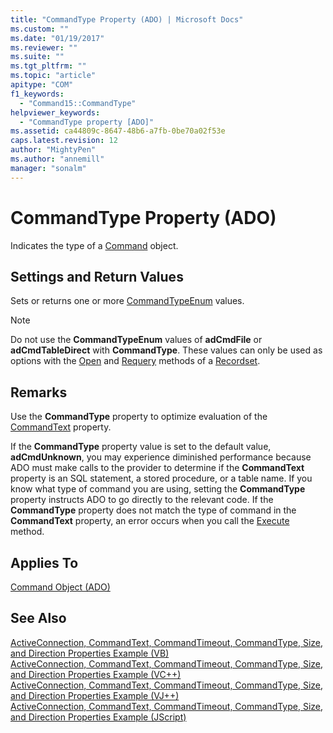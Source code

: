 ```yaml
---
title: "CommandType Property (ADO) | Microsoft Docs"
ms.custom: ""
ms.date: "01/19/2017"
ms.reviewer: ""
ms.suite: ""
ms.tgt_pltfrm: ""
ms.topic: "article"
apitype: "COM"
f1_keywords: 
  - "Command15::CommandType"
helpviewer_keywords: 
  - "CommandType property [ADO]"
ms.assetid: ca44809c-8647-48b6-a7fb-0be70a02f53e
caps.latest.revision: 12
author: "MightyPen"
ms.author: "annemill"
manager: "sonalm"
---
```

# CommandType Property (ADO)
Indicates the type of a [Command](../../../ado/reference/ado-api/command-object-ado.md) object.  
  
## Settings and Return Values  
 Sets or returns one or more [CommandTypeEnum](../../../ado/reference/ado-api/commandtypeenum.md) values.  
  
> [!NOTE]
>  Do not use the **CommandTypeEnum** values of **adCmdFile** or **adCmdTableDirect** with **CommandType**. These values can only be used as options with the [Open](../../../ado/reference/ado-api/open-method-ado-recordset.md) and [Requery](../../../ado/reference/ado-api/requery-method.md) methods of a [Recordset](../../../ado/reference/ado-api/recordset-object-ado.md).  
  
## Remarks  
 Use the **CommandType** property to optimize evaluation of the [CommandText](../../../ado/reference/ado-api/commandtext-property-ado.md) property.  
  
 If the **CommandType** property value is set to the default value, **adCmdUnknown**, you may experience diminished performance because ADO must make calls to the provider to determine if the **CommandText** property is an SQL statement, a stored procedure, or a table name. If you know what type of command you are using, setting the **CommandType** property instructs ADO to go directly to the relevant code. If the **CommandType** property does not match the type of command in the **CommandText** property, an error occurs when you call the [Execute](../../../ado/reference/ado-api/execute-method-ado-command.md) method.  
  
## Applies To  
 [Command Object (ADO)](../../../ado/reference/ado-api/command-object-ado.md)  
  
## See Also  
 [ActiveConnection, CommandText, CommandTimeout, CommandType, Size, and Direction Properties Example (VB)](../../../ado/reference/ado-api/activeconnection-commandtext-commandtimeout-commandtype-size-example-vb.md)   
 [ActiveConnection, CommandText, CommandTimeout, CommandType, Size, and Direction Properties Example (VC++)](../../../ado/reference/ado-api/activeconnection-commandtext-commandtimeout-commandtype-size-example-vc.md)   
 [ActiveConnection, CommandText, CommandTimeout, CommandType, Size, and Direction Properties Example (VJ++)](../../../ado/reference/ado-api/activeconnection-commandtext-commandtimeout-commandtype-size-example-vj.md)   
 [ActiveConnection, CommandText, CommandTimeout, CommandType, Size, and Direction Properties Example (JScript)](../../../ado/reference/ado-api/activeconnection-commandtext-timeout-type-size-example-jscript.md)